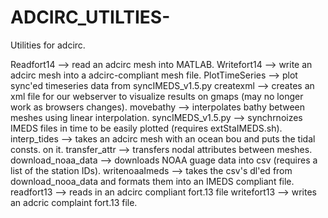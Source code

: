 # ADCIRC_UTILTIES-
Utilities for adcirc.

Readfort14 -->  read an adcirc mesh into MATLAB. 
Writefort14 --> write an adcirc mesh into a adcirc-compliant mesh file.
PlotTimeSeries --> plot sync'ed timeseries data from syncIMEDS_v1.5.py 
createxml --> creates an xml file for our webserver to visualize results on gmaps (may no longer work as browsers changes).
movebathy --> interpolates bathy between meshes using linear interpolation. 
syncIMEDS_v1.5.py --> synchrnoizes IMEDS files in time to be easily plotted (requires extStaIMEDS.sh).
interp_tides --> takes an adcirc mesh with an ocean bou and puts the tidal consts. on it. 
transfer_attr --> transfers nodal attributes between meshes. 
download_noaa_data --> downloads NOAA guage data into csv (requires a list of the station IDs). 
writenoaaImeds --> takes the csv's dl'ed from download_nooa_data and formats them into an IMEDS compliant file. 
readfort13 --> reads in an adcirc compliant fort.13 file
writefort13 --> writes an adcric complaint fort.13 file.

